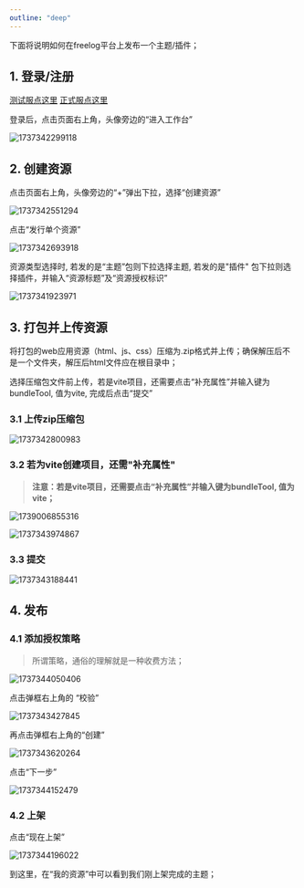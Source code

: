 ```yaml
---
outline: "deep"
---
```

下面将说明如何在freelog平台上发布一个主题/插件；

## 1. 登录/注册

[测试服点这里](https://user.testfreelog.com/login) [正式服点这里](https://user.freelog.com/login)

登录后，点击页面右上角，头像旁边的“进入工作台”

![1737342299118](images/release/1737342299118.png)

## 2. 创建资源

点击页面右上角，头像旁边的“+”弹出下拉，选择“创建资源”

![1737342551294](images/release/1737342551294.png)

点击“发行单个资源”

![1737342693918](images/release/1737342693918.png)

资源类型选择时, 若发的是“主题”包则下拉选择主题, 若发的是"插件" 包下拉则选择插件，并输入“资源标题”及“资源授权标识”

![1737341923971](images/release/1737341923971.png)

## 3. 打包并上传资源

将打包的web应用资源（html、js、css）压缩为.zip格式并上传；确保解压后不是一个文件夹，解压后html文件应在根目录中；

选择压缩包文件前上传，若是vite项目，还需要点击“补充属性”并输入键为bundleTool, 值为vite, 完成后点击“提交”

### 3.1 上传zip压缩包

![1737342800983](images/release/1737342800983.png)

### 3.2 若为vite创建项目，还需"补充属性"

> **注意：若是vite项目，还需要点击“补充属性”并输入键为bundleTool, 值为vite；**

![1739006855316](images/release/1739006855316.png)

![1737343974867](images/release/1737343974867.png)

### 3.3 提交

![1737343188441](images/release/1737343188441.png)


## 4. 发布

### 4.1 添加授权策略

> 所谓策略，通俗的理解就是一种收费方法；

![1737344050406](images/release/1737344050406.png)

点击弹框右上角的 “校验”

![1737343427845](images/release/1737343427845.png)

再点击弹框右上角的“创建”

![1737343620264](images/release/1737343620264.png)

点击“下一步”

![1737344152479](images/release/1737344152479.png)

### 4.2 上架

点击“现在上架”

![1737344196022](images/release/1737344196022.png)

到这里，在“我的资源”中可以看到我们刚上架完成的主题；
